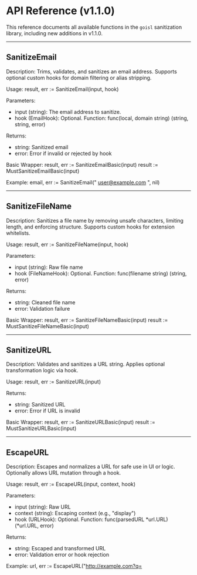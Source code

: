 # API Reference (v1.1.0)

This reference documents all available functions in the `goisl` sanitization library, including new additions in v1.1.0.

---

SanitizeEmail
-------------

Description:
  Trims, validates, and sanitizes an email address. Supports optional custom hooks for domain filtering or alias stripping.

Usage:
  result, err := SanitizeEmail(input, hook)

Parameters:
  - input (string): The email address to sanitize.
  - hook (EmailHook): Optional. Function: func(local, domain string) (string, string, error)

Returns:
  - string: Sanitized email
  - error: Error if invalid or rejected by hook

Basic Wrapper:
  result, err := SanitizeEmailBasic(input)
  result := MustSanitizeEmailBasic(input)

Example:
  email, err := SanitizeEmail("  user@example.com  ", nil)

---

SanitizeFileName
-----------------

Description:
  Sanitizes a file name by removing unsafe characters, limiting length, and enforcing structure. Supports custom hooks for extension whitelists.

Usage:
  result, err := SanitizeFileName(input, hook)

Parameters:
  - input (string): Raw file name
  - hook (FileNameHook): Optional. Function: func(filename string) (string, error)

Returns:
  - string: Cleaned file name
  - error: Validation failure

Basic Wrapper:
  result, err := SanitizeFileNameBasic(input)
  result := MustSanitizeFileNameBasic(input)

---

SanitizeURL
-----------

Description:
  Validates and sanitizes a URL string. Applies optional transformation logic via hook.

Usage:
  result, err := SanitizeURL(input)

Returns:
  - string: Sanitized URL
  - error: Error if URL is invalid

Basic Wrapper:
  result, err := SanitizeURLBasic(input)
  result := MustSanitizeURLBasic(input)

---

EscapeURL
---------

Description:
  Escapes and normalizes a URL for safe use in UI or logic. Optionally allows URL mutation through a hook.

Usage:
  result, err := EscapeURL(input, context, hook)

Parameters:
  - input (string): Raw URL
  - context (string): Escaping context (e.g., "display")
  - hook (URLHook): Optional. Function: func(parsedURL *url.URL) (*url.URL, error)

Returns:
  - string: Escaped and transformed URL
  - error: Validation error or hook rejection

Example:
  url, err := EscapeURL("http://example.com?q=<script>", "display", nil)

---

HTMLSanitize
------------

Description:
  Sanitizes HTML content by removing disallowed tags and attributes.

Usage:
  result := HTMLSanitize(input, allowedTags)

Parameters:
  - input (string): Raw HTML
  - allowedTags (map[string][]string): Tag whitelist, e.g., {"b": nil, "a": {"href"}}

Returns:
  - string: Sanitized HTML

Basic Wrapper:
  HTMLSanitizeBasic(input)

Must Wrapper:
  MustHTMLSanitizeBasic(input)

---

EscapePlainText
---------------

Description:
  Escapes a string to plain, printable characters. Optional hook allows certain characters.

Usage:
  result := EscapePlainText(input, hook)

Parameters:
  - input (string): Input text
  - hook (EscapePlainTextHook): Optional. Function: func() []rune

Returns:
  - string: Escaped plain text

---

CLI Flag Bindings (pflag)
--------------------------

BindSanitizedFlag
  Binds and sanitizes a CLI flag with any compatible `SanitizeX` function.

  Usage:
    email := isl.BindSanitizedFlag("email", "", "Email", SanitizeEmailBasic)

BindSanitizedTextFlag
  Variant for plain text with `EscapePlainText`.

  Usage:
    comment := isl.BindSanitizedTextFlag("comment", "", "Comment")

Flag Access:
  - `flag.Get()` returns (value, error)
  - `flag.MustGet()` panics on error

---

IsAllowedProtocol
-----------------

Description:
  Validates that a URL scheme is in the allowlist.

Usage:
  result := IsAllowedProtocol("ftp", allowedList)

Returns:
  - bool

